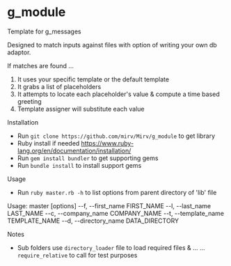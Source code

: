 # g_module

Template for g_messages

Designed to match inputs against files with option of writing your own db adaptor.

If matches are found ...

1) It uses your specific template or the default template
2) It grabs a list of placeholders
3) It attempts to locate each placeholder's value & compute a time based greeting
4) Template assigner will substitute each value

Installation
- Run `git clone https://github.com/mirv/Mirv/g_module` to get library
- Ruby install if needed https://www.ruby-lang.org/en/documentation/installation/
- Run `gem install bundler` to get supporting gems
- Run `bundle install` to install support gems 

Usage 
- Run `ruby master.rb -h` to list options from parent directory of 'lib' file

Usage: master [options]
        --f, --first_name FIRST_NAME
        --l, --last_name LAST_NAME
        --c, --company_name COMPANY_NAME
        --t, --template_name TEMPLATE_NAME
        --d, --directory_name DATA_DIRECTORY

Notes
- Sub folders use `directory_loader` file to load required files & ...
  ... `require_relative` to call for test purposes
